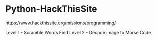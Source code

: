 # Python-HackThisSite
https://www.hackthissite.org/missions/programming/

Level 1 - Scramble Words Find
Level 2 - Decode image to Morse Code
